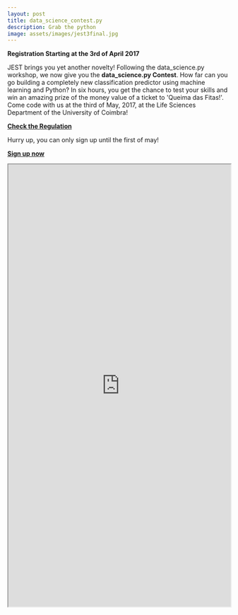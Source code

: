 ```yaml
---
layout: post
title: data_science_contest.py
description: Grab the python
image: assets/images/jest3final.jpg
---
```

**Registration Starting at the 3rd of April 2017**

JEST brings you yet another novelty! Following the data_science.py workshop, we now give you the **data_science.py Contest**. How far can you go building a completely new classification predictor using machine learning and Python? In six hours, you get the chance to test your skills and win an amazing prize of the money value of a ticket to 'Queima das Fitas!'. Come code with us at the third of May, 2017, at the Life Sciences Department of the University of Coimbra!

[**Check the Regulation**](https://drive.google.com/file/d/0B3Vtzpkr7kjWeDVnS0ota2QzZ3c/view?usp=sharing)

Hurry up, you can only sign up until the first of may!

[**Sign up now**](https://goo.gl/forms/AoVoNlFR0lDiu6aC2)
<meta http-equiv="X-FRAME-OPTIONS" content="ALLOW">
<iframe title='data_science.py' src="https://goo.gl/forms/AoVoNlFR0lDiu6aC2" height="1000px" width="100%"></iframe>


